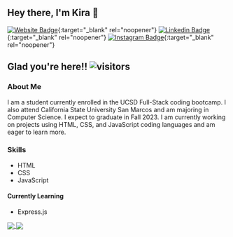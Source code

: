 ## Hey there, I'm Kira 👋

[![Website Badge](https://img.shields.io/badge/Website-3b5998?style=flat-square&logo=google-chrome&logoColor=white)](https://kirafaye99.github.io/Updated-Portfolio/){:target="_blank" rel="noopener"}
[![Linkedin Badge](https://img.shields.io/badge/-LinkedIn-0e76a8?style=flat-square&logo=Linkedin&logoColor=white)](https://www.linkedin.com/in/kira-demarco-42073720a/){:target="_blank" rel="noopener"}
[![Instagram Badge](https://img.shields.io/badge/-Instagram-e4405f?style=flat-square&logo=Instagram&logoColor=white)](https://www.instagram.com/kirademarco/){:target="_blank" rel="noopener"}



## Glad you're here!!    ![visitors](https://visitor-badge.glitch.me/badge?page_id=$kirafaye99.$kirafaye99)

<!--
**kirafaye99/kirafaye99** is a ✨ _special_ ✨ repository because its `README.md` (this file) appears on your GitHub profile.

Here are some ideas to get you started:

- 🔭 I’m currently working on ...
- 🌱 I’m currently learning ...
- 👯 I’m looking to collaborate on ...
- 🤔 I’m looking for help with ...
- 💬 Ask me about ...
- 📫 How to reach me: ...
- 😄 Pronouns: ...
- ⚡ Fun fact: ...
-->
### About Me
I am a student currently enrolled in the UCSD Full-Stack coding bootcamp. I also attend California State University San Marcos and am majoring in Computer Science. I expect to graduate in Fall 2023. I am currently working on projects using HTML, CSS, and JavaScript coding languages and am eager to learn more.

### Skills
- HTML
- CSS
- JavaScript

#### Currently Learning
- Express.js

<!-- <img height="180em" src="https://github-readme-stats.vercel.app/api?username=kirafaye99&show_icons=true&hide_border=true&&count_private=true&include_all_commits=true" /> 
<img height="180em" src="https://github-readme-stats.vercel.app/api/top-langs/?username=kirafaye99&layout=compact" /> -->
<a href="https://github.com/anuraghazra/github-readme-stats">
  <img align="center" src="https://github-readme-stats.vercel.app/api?username=kirafaye99&show_icons=true&hide_border=true&&count_private=true&include_all_commits=true" />
</a>
<a href="https://github.com/anuraghazra/github-readme-stats">
  <img align="center" src="https://github-readme-stats.vercel.app/api/top-langs/?username=kirafaye99&layout=compact" />
</a>
